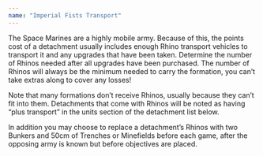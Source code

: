 ```yaml
---
name: "Imperial Fists Transport"
---
```

The Space Marines are a highly mobile army. Because of this, the points cost of a detachment usually includes enough Rhino transport vehicles to transport it and any upgrades that have been taken. Determine the number of Rhinos needed after all upgrades have been purchased. The number of Rhinos will always be the minimum needed to carry the formation, you can’t take extras along to cover any losses!

Note that many formations don’t receive Rhinos, usually because they can’t fit into them. Detachments that come with Rhinos will be noted as having <q>plus transport</q> in the units section of the detachment list below.

In addition you may choose to replace a detachment’s Rhinos with two Bunkers and 50cm of Trenches or Minefields before each game, after the opposing army is known but before objectives are placed.